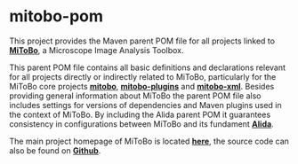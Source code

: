 # mitobo-pom
This project provides the Maven parent POM file for all projects linked to [**MiToBo**](http://mitobo.informatik.uni-halle.de), a Microscope Image Analysis Toolbox.

This parent POM file contains all basic definitions and declarations relevant for all projects directly or indirectly related to MiToBo, particularly for the MiToBo core projects [**mitobo**](https://github.com/mitobo-hub/mitobo), [**mitobo-plugins**](https://github.com/mitobo-hub/mitobo-plugins) and [**mitobo-xml**](https://github.com/mitobo-hub/mitobo-xml). Besides providing general information about MiToBo the parent POM file also includes settings for versions of dependencies and Maven plugins used in the context of MiToBo. By including the Alida parent POM it guarantees consistency in configurations between MiToBo and its fundament [**Alida**](https://github.com/alida-hub/alida).

The main project homepage of MiToBo is located [**here**](http://mitobo.informatik.uni-halle.de), the source code can also be found on [**Github**](https://github.com/mitobo-hub/mitobo).
